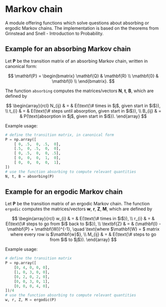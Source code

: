 # Markov chain
A module offering functions which solve questions about absorbing or ergodic Markov chains. The implementation is based on the theorems from Grinstead and Snell - Introduction to Probability.

## Example for an absorbing Markov chain
Let $\mathbf{P}$ be the transition matrix of an absorbing Markov chain, written in canonical form:

$$
    \mathbf{P} = 
    \begin{bmatrix}
        \mathbf{Q} & \mathbf{R} \\
        \mathbf{0} & \mathbf{I} \\
    \end{bmatrix}.
$$

The function `absorbing` computes the matrices/vectors $\mathbf{N}$, $\mathbf{t}$, $\mathbf{B}$, which are defined by

$$
    \begin{array}{rcl}
        N_{ij} & = & E(\text{\# times in $j$, given start in $i$}), \\
        t_{i}  & = & E(\text{\# steps until absorption, given start in $i$}), \\
        B_{ij} & = & P(\text{absorption in $j$, given start in $i$}).
    \end{array}
$$

Example usage:
```python
# define the transition matrix, in canonical form
P = np.array([
    [ 0, .5,  0, .5,  0],
    [.5,  0, .5,  0,  0],
    [ 0, .5,  0,  0, .5],
    [ 0,  0,  0,  1,  0],
    [ 0,  0,  0,  0,  1],
])
# use the function absorbing to compute relevant quantities
N, t, B = absorbing(P)
```

## Example for an ergodic Markov chain
Let $\mathbf{P}$ be the transition matrix of an ergodic Markov chain. The function `ergodic` computes the matrices/vectors $\mathbf{w}$, $\mathbf{r}$, $\mathbf{Z}$, $\mathbf{M}$, which are defined by

$$
    \begin{array}{rcl}
        w_{i}      & = & E(\text{\# times in $i$}), \\
        r_{i}      & = & E(\text{\# steps to go from $i$ back to $i$}), \\
        \textbf{Z} & = & (\mathbf{I} - \mathbf{P} + \mathbf{W})^{-1}, \quad \text{where $\mathbf{W} = $ matrix where every row is $\mathbf{w}$}, \\
        M_{ij}     & = & E(\text{\# steps to go from $i$ to $j$}).
    \end{array}
$$

Example usage:
```python
# define the transition matrix
P = np.array([
    [0, 4, 0, 0, 0],
    [1, 0, 3, 0, 0],
    [0, 2, 0, 2, 0],
    [0, 0, 3, 0, 1],
    [0, 0, 0, 4, 0],
])/4
# use the function absorbing to compute relevant quantities
w, r, Z, M = ergodic(P)
```